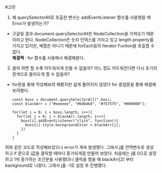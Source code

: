 #고민
<br>

1. 왜 querySelectorAll로 호출한 변수는 addEventListener 함수를 사용했을 때 Error가 발생하는가?

- 구글링 결과 document.querySelectorAll은 NodeCollection을 가져오기 때문이라고 한다. NodeCollection은 숫자 인덱스를 가지고 있고 length property를 가지고 있지만, 배열은 아니기 때문에 forEach등의 Iterator Fuction을 호출할 수 없다.
  <br>
  <strong>해결책</strong> : for 함수를 사용해서 해결해본다.
  <br>

2. 클릭 하면 할 수록 어두워지게 만들 수 없을까? 어느 정도 어두워진다면 다시 초기의 흰색으로 돌아오게 할 수 없을까?

- for문을 통해 작성해보려 해봤지만 쉽게 풀어지지 않았다 for 중첩문을 통해 해결해 보려했다.

  ```
  const boxs = document.querySelectorAll(".box);
  const blackArr = ["#eeeeee", "#bdbdbd", "#757575", "#000000"];

  for(let i = 0; i < boxs.length; i++){
    for(let j = 0; j < blackArr.length; i++){
      boxs[i].addEventListener("click", function(){
        boxs[i].style.backgroundColor = blackArr[j];
      })
    }
  }
  ```

위와 같은 코드로 작성해보았으나 error가 계속 발생했다. 그래서 j를 전역변수로 생성하고 if 문으로 j값을 클릭할 때마다 증가되게끔 만들어 보았다. 처음에는 j를 0으로 설정하고 1씩 증가하는 조건문을 사용했더니 클릭을 했을 때 blackArr[2] 부터 background로 나왔다. 그래서 j를 -1로 설정 후 진행했다.
